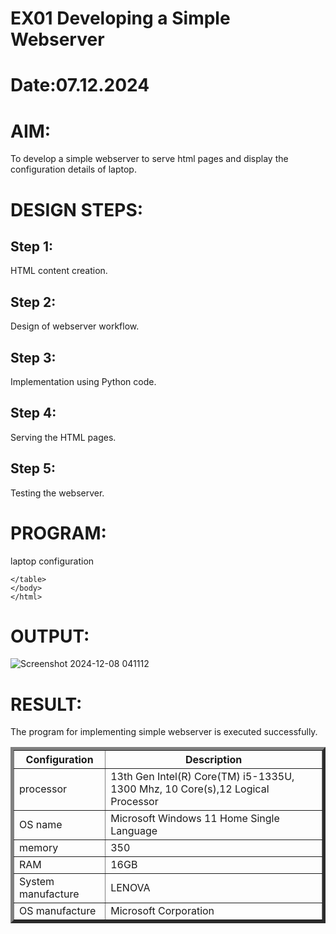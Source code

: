 # EX01 Developing a Simple Webserver

# Date:07.12.2024
# AIM:
To develop a simple webserver to serve html pages and display the configuration details of laptop.

# DESIGN STEPS:
## Step 1:
HTML content creation.

## Step 2:
Design of webserver workflow.

## Step 3:
Implementation using Python code.

## Step 4:
Serving the HTML pages.

## Step 5:
Testing the webserver.

# PROGRAM:
<html>
    <head>
        laptop configuration 
    </head>
    <body> 
       <table border="5"> 
        <tr>
            <th>Configuration</th>
            <th>Description</th>
        </tr>
        <tr>
           <td>processor</td>
           <td>13th Gen Intel(R) Core(TM) i5-1335U, 1300 Mhz, 10 Core(s),12 Logical Processor</td>
        </tr>
        <tr>
            <td>OS name</td>
            <td>Microsoft  Windows 11 Home Single Language</td>
        </tr>
        <tr>
            <td>memory</td>
            <td>350</td>
        </tr>
        <tr>
            <td>RAM</td>
            <td>16GB</td>
        </tr>
        <TR>
            <td>System manufacture</td>
            <td>LENOVA</td>
        </TR>
        <tr>
            <td>OS manufacture</td>
            <td>Microsoft Corporation</td>
        </tr>
        
    </table>
    </body>
    </html>
# OUTPUT:
![Screenshot 2024-12-08 041112](https://github.com/user-attachments/assets/9a89d28e-360a-4785-9b55-f1f1ecdd68e2)


# RESULT:
The program for implementing simple webserver is executed successfully.
